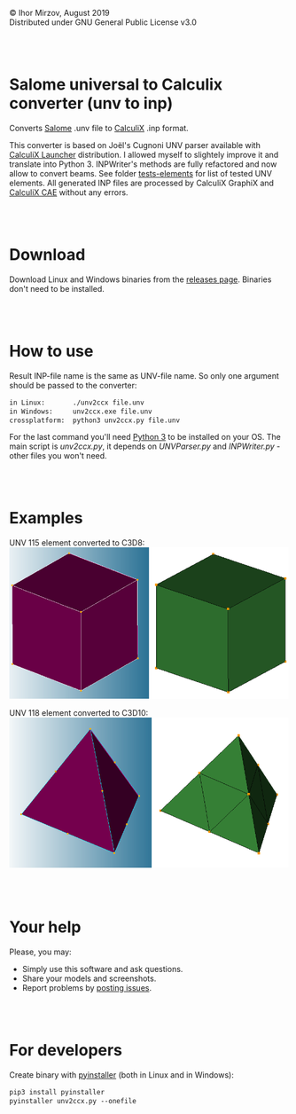 © Ihor Mirzov, August 2019  
Distributed under GNU General Public License v3.0

<br/><br/>



# Salome universal to Calculix converter (unv to inp)

Converts [Salome](https://www.salome-platform.org/) .unv file to [CalculiX](http://dhondt.de/) .inp format.

This converter is based on Joël's Cugnoni UNV parser available with [CalculiX Launcher](http://www.calculixforwin.com/) distribution. I allowed myself to slightely improve it and translate into Python 3. INPWriter's methods are fully refactored and now allow to convert beams. See folder [tests-elements](./tests-elements) for list of tested UNV elements. All generated INP files are processed by CalculiX GraphiX and [CalculiX CAE](https://github.com/imirzov/ccx_cae) without any errors.

<br/><br/>



# Download

Download Linux and Windows binaries from the [releases page](https://github.com/imirzov/unv2ccx/releases). Binaries don't need to be installed.

<br/><br/>



# How to use

Result INP-file name is the same as UNV-file name. So only one argument should be passed to the converter:

    in Linux:       ./unv2ccx file.unv
    in Windows:     unv2ccx.exe file.unv
    crossplatform:  python3 unv2ccx.py file.unv

For the last command you'll need [Python 3](https://www.python.org/downloads/) to be installed on your OS. The main script is *unv2ccx.py*, it depends on *UNVParser.py* and *INPWriter.py* - other files you won't need.

<br/><br/>



# Examples

UNV 115 element converted to C3D8:  
![UNV 115](./tests/115.png "UNV 115")

UNV 118 element converted to C3D10:  
![UNV 118](./tests/118.png "UNV 118")

<br/><br/>



# Your help

Please, you may:

- Simply use this software and ask questions.
- Share your models and screenshots.
- Report problems by [posting issues](./issues).

<br/><br/>



# For developers

Create binary with [pyinstaller](https://www.pyinstaller.org/) (both in Linux and in Windows):

    pip3 install pyinstaller
    pyinstaller unv2ccx.py --onefile